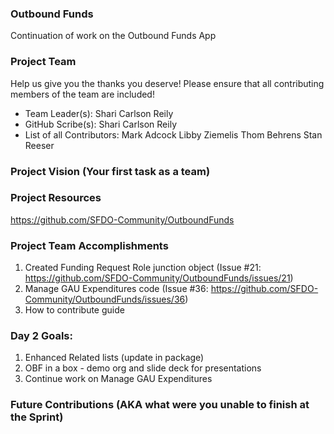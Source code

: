 ### Outbound Funds
Continuation of work on the Outbound Funds App

### Project Team
Help us give you the thanks you deserve! Please ensure that all contributing members of the team are included!
* Team Leader(s): Shari Carlson Reily
* GitHub Scribe(s): Shari Carlson Reily
* List of all Contributors:
Mark Adcock
Libby Ziemelis
Thom Behrens
Stan Reeser

### Project Vision (Your first task as a team)


### Project Resources
https://github.com/SFDO-Community/OutboundFunds

### Project Team Accomplishments
1. Created Funding Request Role junction object (Issue #21: https://github.com/SFDO-Community/OutboundFunds/issues/21)
2. Manage GAU Expenditures code (Issue #36: https://github.com/SFDO-Community/OutboundFunds/issues/36)
3. How to contribute guide 

### Day 2 Goals: 
1. Enhanced Related lists (update in package)
2. OBF in a box - demo org and slide deck for presentations
3. Continue work on Manage GAU Expenditures 

### Future Contributions (AKA what were you unable to finish at the Sprint)


